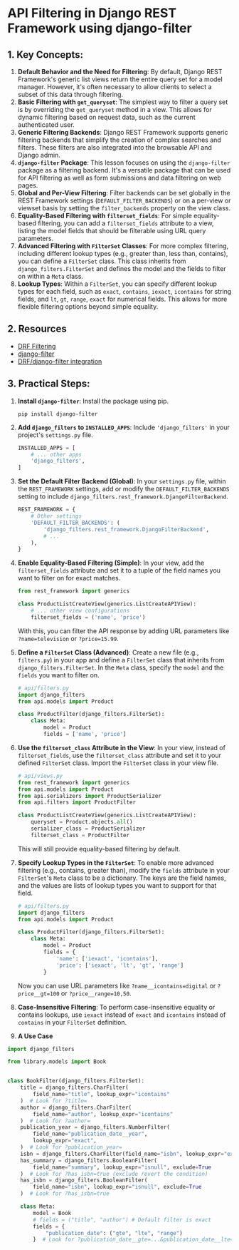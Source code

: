# API Filtering in Django REST Framework using django-filter

## 1. Key Concepts:

1.  **Default Behavior and the Need for Filtering**: By default, Django REST Framework's generic list views return the entire query set for a model manager. However, it's often necessary to allow clients to select a subset of this data through filtering.
2.  **Basic Filtering with `get_queryset`**: The simplest way to filter a query set is by overriding the `get_queryset` method in a view. This allows for dynamic filtering based on request data, such as the current authenticated user.
3.  **Generic Filtering Backends**: Django REST Framework supports generic filtering backends that simplify the creation of complex searches and filters. These filters are also integrated into the browsable API and Django admin.
4.  **`django-filter` Package**: This lesson focuses on using the `django-filter` package as a filtering backend. It's a versatile package that can be used for API filtering as well as form submissions and data filtering on web pages.
5.  **Global and Per-View Filtering**: Filter backends can be set globally in the REST Framework settings (`DEFAULT_FILTER_BACKENDS`) or on a per-view or viewset basis by setting the `filter_backends` property on the view class.
6.  **Equality-Based Filtering with `filterset_fields`**: For simple equality-based filtering, you can add a `filterset_fields` attribute to a view, listing the model fields that should be filterable using URL query parameters.
7.  **Advanced Filtering with `FilterSet` Classes**: For more complex filtering, including different lookup types (e.g., greater than, less than, contains), you can define a `FilterSet` class. This class inherits from `django_filters.FilterSet` and defines the model and the fields to filter on within a `Meta` class.
8.  **Lookup Types**: Within a `FilterSet`, you can specify different lookup types for each field, such as `exact`, `contains`, `iexact`, `icontains` for string fields, and `lt`, `gt`, `range`, `exact` for numerical fields. This allows for more flexible filtering options beyond simple equality.

## 2. Resources

- [DRF Filtering](https://www.django-rest-framework.org/api-guide/filtering/)
- [django-filter](https://django-filter.readthedocs.io/en/stable/)
- [DRF/django-filter integration](https://django-filter.readthedocs.io/en/stable/guide/rest_framework.html)

## 3. Practical Steps:

1.  **Install `django-filter`**: Install the package using pip.
    ```
    pip install django-filter
    ```
2.  **Add `django_filters` to `INSTALLED_APPS`**: Include `'django_filters'` in your project's `settings.py` file.
    ```python
    INSTALLED_APPS = [
        # ... other apps
        'django_filters',
    ]
    ```
3.  **Set the Default Filter Backend (Global)**: In your `settings.py` file, within the `REST_FRAMEWORK` settings, add or modify the `DEFAULT_FILTER_BACKENDS` setting to include `django_filters.rest_framework.DjangoFilterBackend`.
    ```python
    REST_FRAMEWORK = {
        # Other settings
        'DEFAULT_FILTER_BACKENDS': (
            'django_filters.rest_framework.DjangoFilterBackend',
            # ...
        ),
    }
    ```
4.  **Enable Equality-Based Filtering (Simple)**: In your view, add the `filterset_fields` attribute and set it to a tuple of the field names you want to filter on for exact matches.

    ```python
    from rest_framework import generics

    class ProductListCreateView(generics.ListCreateAPIView):
        # ... other view configurations
        filterset_fields = ('name', 'price')
    ```

    With this, you can filter the API response by adding URL parameters like `?name=television` or `?price=15.99`.

5.  **Define a `FilterSet` Class (Advanced)**: Create a new file (e.g., `filters.py`) in your app and define a `FilterSet` class that inherits from `django_filters.FilterSet`. In the `Meta` class, specify the `model` and the `fields` you want to filter on.

    ```python
    # api/filters.py
    import django_filters
    from api.models import Product

    class ProductFilter(django_filters.FilterSet):
        class Meta:
            model = Product
            fields = ['name', 'price']
    ```

6.  **Use the `filterset_class` Attribute in the View**: In your view, instead of `filterset_fields`, use the `filterset_class` attribute and set it to your defined `FilterSet` class. Import the `FilterSet` class in your view file.

    ```python
    # api/views.py
    from rest_framework import generics
    from api.models import Product
    from api.serializers import ProductSerializer
    from api.filters import ProductFilter

    class ProductListCreateView(generics.ListCreateAPIView):
        queryset = Product.objects.all()
        serializer_class = ProductSerializer
        filterset_class = ProductFilter
    ```

    This will still provide equality-based filtering by default.

7.  **Specify Lookup Types in the `FilterSet`**: To enable more advanced filtering (e.g., contains, greater than), modify the `fields` attribute in your `FilterSet`'s `Meta` class to be a dictionary. The keys are the field names, and the values are lists of lookup types you want to support for that field.

    ```python
    # api/filters.py
    import django_filters
    from api.models import Product

    class ProductFilter(django_filters.FilterSet):
        class Meta:
            model = Product
            fields = {
                'name': ['iexact', 'icontains'],
                'price': ['iexact', 'lt', 'gt', 'range']
            }
    ```

    Now you can use URL parameters like `?name__icontains=digital` or `?price__gt=100` or `?price__range=10,50`.

8.  **Case-Insensitive Filtering**: To perform case-insensitive equality or contains lookups, use `iexact` instead of `exact` and `icontains` instead of `contains` in your `FilterSet` definition.

9.  **A Use Case**

```py
import django_filters

from library.models import Book


class BookFilter(django_filters.FilterSet):
    title = django_filters.CharFilter(
        field_name="title", lookup_expr="icontains"
    )  # Look for ?title=
    author = django_filters.CharFilter(
        field_name="author", lookup_expr="icontains"
    )  # Look for ?author=
    publication_year = django_filters.NumberFilter(
        field_name="publication_date__year",
        lookup_expr="exact",
    )  # Look for ?publication_year=
    isbn = django_filters.CharFilter(field_name="isbn", lookup_expr="exact")
    has_summary = django_filters.BooleanFilter(
        field_name="summary", lookup_expr="isnull", exclude=True
    )  # Look for ?has_isbn=true (exclude revert the condition)
    has_isbn = django_filters.BooleanFilter(
        field_name="isbn", lookup_expr="isnull", exclude=True
    )  # Look for ?has_isbn=true

    class Meta:
        model = Book
        # fields = ("title", "author") # Default filter is exact
        fields = {
            "publication_date": ("gte", "lte", "range")
        }  # Look for ?publication_date__gte=...&publication_date__lte=... | ?publication_date__range=...,...
```
